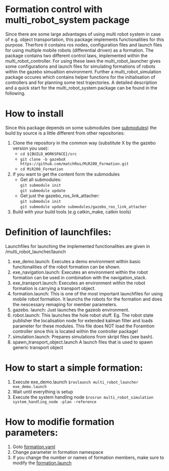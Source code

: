 # Formation control with multi_robot_system package
Since there are some large advantages of using multi robot system in case of e.g. object transportation, this package implements functionalities for this purpose. Therfore it contains ros nodes, configuration files and launch files for using multiple mobile robots (differential driven) as a formation. The package contains two different control laws, implemented within the multi_robot_controller. For using these laws the multi_robot_launcher gives some configurations and launch files for simulating formations of robots within the gazebo simualtion environment. Further a multi_robot_simulation package occures which contains helper functions for the initialisation of controllers and for planning some test trajectories. A detailed description and a quick start for the multi_robot_system package can be found in the following.
# How to install
Since this package depends on some submodules (see [submodules](./submodules)) the build by source is a little different from other repositories:
1.  Clone the repository in the common way (substitute X by the gazebo version you use):
    - `cd ${BUILD_WORKSPACE}/src`
    - `git clone -b gazeboX  https://github.com/matchRos/MiR200_Formation.git`
    - `cd MiR200_Formation`   
2.  If you want to get the content form the submodules
    - Get all submodules:\
    `git submodule init`\
    `git submodule update`
    - Get just the gazebo_ros_link_attacher:\
      `git submodule init`\
      `git submodule update submodules/gazebo_ros_link_attacher`
3. Build with your build tools (e.g catkin_make, catkin tools)

# Definition of launchfiles:
Launchfiles for launching the implemented functionalities are given in /multi_robot_launcher/launch
1. exe_demo.launch:
Executes a demo environment within basic funcitonalities of the robot formation can be shown.
2. exe_navigation.launch:
Executes an environment within the robot formation can be used in combination with the navigation_stack.
3. exe_transport.launch:
Executes an environment within the robot formation is carrying a transport object.
4. formation.launch:
This is one of the most important launchfiles for using mobile robot formation. It launchs the robots for the formation and does the nescessary remaping for member parameters.
5. gazebo. launch:
Just launches the gazeob environment.
6. robot.launch:
This launches the hole robot stuff. Eg. The robot state publisher the localisation node for extended kalman filter and loads parameter for these modules. This file does NOT load the Foramtion controller since this is located within the controller package!
7. simulation.launch:
Prepares simulations from skript files (see bash).
8. spawn_transport_object.launch
A launch files that is used to spawn generic transport object

# How to start a simple formation: 
1. Execute exe_demo.launch `$roslaunch multi_robot_launcher exe_demo.launch`
2. Wait until everything is setup
3. Execute the system handling node `$rosrun multi_robot_simulation system_handling_node -plan -reference`

# How to modifie formation parameters:
1. Goto [formation.yaml](./multi_robot_launcher/config/formation.yaml)
2. Change parameter in formation namespace
3. If you change the number or names of formation members, make sure to modify the [formation.launch](./multi_robot_launcher/launch/formation.launch) 
